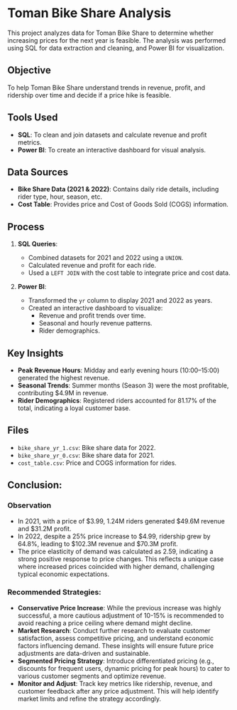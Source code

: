 # Toman Bike Share Analysis

This project analyzes data for Toman Bike Share to determine whether increasing prices for the next year is feasible. The analysis was performed using SQL for data extraction and cleaning, and Power BI for visualization.

## Objective
To help Toman Bike Share understand trends in revenue, profit, and ridership over time and decide if a price hike is feasible.

## Tools Used
- **SQL**: To clean and join datasets and calculate revenue and profit metrics.
- **Power BI**: To create an interactive dashboard for visual analysis.

## Data Sources
- **Bike Share Data (2021 & 2022)**: Contains daily ride details, including rider type, hour, season, etc.
- **Cost Table**: Provides price and Cost of Goods Sold (COGS) information.

## Process
1. **SQL Queries**:
   - Combined datasets for 2021 and 2022 using a `UNION`.
   - Calculated revenue and profit for each ride.
   - Used a `LEFT JOIN` with the cost table to integrate price and cost data.

2. **Power BI**:
   - Transformed the `yr` column to display 2021 and 2022 as years.
   - Created an interactive dashboard to visualize:
     - Revenue and profit trends over time.
     - Seasonal and hourly revenue patterns.
     - Rider demographics.

## Key Insights
- **Peak Revenue Hours**: Midday and early evening hours (10:00–15:00) generated the highest revenue.
- **Seasonal Trends**: Summer months (Season 3) were the most profitable, contributing $4.9M in revenue.
- **Rider Demographics**: Registered riders accounted for 81.17% of the total, indicating a loyal customer base.

## Files
- `bike_share_yr_1.csv`: Bike share data for 2022.
- `bike_share_yr_0.csv`: Bike share data for 2021.
- `cost_table.csv`: Price and COGS information for rides.

## Conclusion:
### Observation
- In 2021, with a price of $3.99, 1.24M riders generated $49.6M revenue and $31.2M profit.
- In 2022, despite a 25% price increase to $4.99, ridership grew by 64.8%, leading to $102.3M revenue and $70.3M profit.
- The price elasticity of demand was calculated as 2.59, indicating a strong positive response to price changes. This reflects a unique case where increased prices coincided with higher demand, challenging typical economic expectations.

### Recommended Strategies:
- **Conservative Price Increase**: While the previous increase was highly successful, a more cautious adjustment of 10-15% is recommended to avoid reaching a price ceiling where demand might decline.
- **Market Research**: Conduct further research to evaluate customer satisfaction, assess competitive pricing, and understand economic factors influencing demand. These insights will ensure future price adjustments are data-driven and sustainable.
- **Segmented Pricing Strategy**: Introduce differentiated pricing (e.g., discounts for frequent users, dynamic pricing for peak hours) to cater to various customer segments and optimize revenue.
- **Monitor and Adjust**: Track key metrics like ridership, revenue, and customer feedback after any price adjustment. This will help identify market limits and refine the strategy accordingly.

